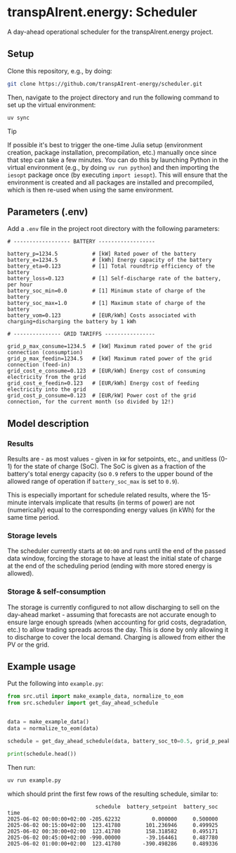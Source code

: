 # transpAIrent.energy: Scheduler

A day-ahead operational scheduler for the transpAIrent.energy project.

## Setup

Clone this repository, e.g., by doing:

```bash
git clone https://github.com/transpAIrent-energy/scheduler.git
```

Then, navigate to the project directory and run the following command to set up the virtual environment:

```bash
uv sync
```

> [!TIP]
> If possible it's best to trigger the one-time Julia setup (environment creation, package installation,
> precompilation, etc.) manually once since that step can take a few minutes. You can do this by launching Python in
> the virtual environment (e.g., by doing `uv run python`) and then importing the `iesopt` package once (by executing
> `import iesopt`). This will ensure that the environment is created and all packages are installed and precompiled,
> which is then re-used when using the same environment.

## Parameters (.env)

Add a `.env` file in the project root directory with the following parameters:

```env
# ------------------ BATTERY ------------------

battery_p=1234.5           # [kW] Rated power of the battery
battery_e=1234.5           # [kWh] Energy capacity of the battery
battery_eta=0.123          # [1] Total roundtrip efficiency of the battery
battery_loss=0.123         # [1] Self-discharge rate of the battery, per hour
battery_soc_min=0.0        # [1] Minimum state of charge of the battery
battery_soc_max=1.0        # [1] Maximum state of charge of the battery
battery_vom=0.123          # [EUR/kWh] Costs associated with charging+discharging the battery by 1 kWh

# --------------- GRID TARIFFS ----------------

grid_p_max_consume=1234.5  # [kW] Maximum rated power of the grid connection (consumption)
grid_p_max_feedin=1234.5   # [kW] Maximum rated power of the grid connection (feed-in)
grid_cost_e_consume=0.123  # [EUR/kWh] Energy cost of consuming electricity from the grid
grid_cost_e_feedin=0.123   # [EUR/kWh] Energy cost of feeding electricity into the grid
grid_cost_p_consume=0.123  # [EUR/kW] Power cost of the grid connection, for the current month (so divided by 12!)
```

## Model description

### Results

Results are - as most values - given in `kW` for setpoints, etc., and unitless (0-1) for the state of charge (SoC). The
SoC is given as a fraction of the battery's total energy capacity (so `0.9` refers to the upper bound of the allowed
range of operation if `battery_soc_max` is set to `0.9`).

This is especially important for schedule related results, where the 15-minute intervals implicate that results (in
terms of power) are not (numerically) equal to the corresponding energy values (in kWh) for the same time period.

### Storage levels

The scheduler currently starts at `00:00` and runs until the end of the passed data window, forcing the storage to have
at least the initial state of charge at the end of the scheduling period (ending with more stored energy is allowed).

### Storage & self-consumption

The storage is currently configured to not allow discharging to sell on the day-ahead market - assuming that forecasts
are not accurate enough to ensure large enough spreads (when accounting for grid costs, degradation, etc.) to allow
trading spreads across the day. This is done by only allowing it to discharge to cover the local demand. Charging is
allowed from either the PV or the grid.

## Example usage

Put the following into `example.py`:

```python
from src.util import make_example_data, normalize_to_eom
from src.scheduler import get_day_ahead_schedule


data = make_example_data()
data = normalize_to_eom(data)

schedule = get_day_ahead_schedule(data, battery_soc_t0=0.5, grid_p_peak_consume=100)

print(schedule.head())
```

Then run:

```bash
uv run example.py
```

which should print the first few rows of the resulting schedule, similar to:

```console
                            schedule  battery_setpoint  battery_soc
time                                                               
2025-06-02 00:00:00+02:00 -205.62232          0.000000     0.500000
2025-06-02 00:15:00+02:00  123.41780        101.236946     0.499925
2025-06-02 00:30:00+02:00  123.41780        158.318582     0.495171
2025-06-02 00:45:00+02:00 -990.00000        -39.164461     0.487780
2025-06-02 01:00:00+02:00  123.41780       -390.498286     0.489336
```
